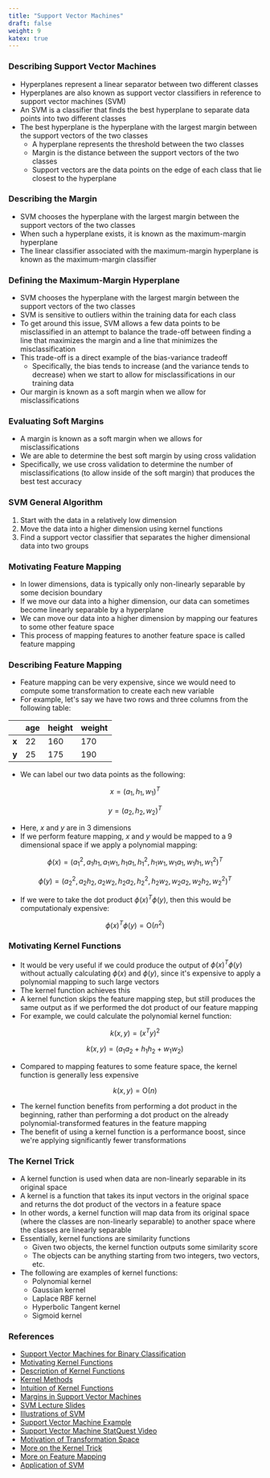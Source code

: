 ```yaml
---
title: "Support Vector Machines"
draft: false
weight: 9
katex: true
---
```


### Describing Support Vector Machines
- Hyperplanes represent a linear separator between two different classes
- Hyperplanes are also known as support vector classifiers in reference to support vector machines (SVM)
- An SVM is a classifier that finds the best hyperplane to separate data points into two different classes
- The best hyperplane is the hyperplane with the largest margin between the support vectors of the two classes
	- A hyperplane represents the threshold between the two classes
	- Margin is the distance between the support vectors of the two classes
	- Support vectors are the data points on the edge of each class that lie closest to the hyperplane

### Describing the Margin
- SVM chooses the hyperplane with the largest margin between the support vectors of the two classes
- When such a hyperplane exists, it is known as the maximum-margin hyperplane
- The linear classifier associated with the maximum-margin hyperplane is known as the maximum-margin classifier

### Defining the Maximum-Margin Hyperplane
- SVM chooses the hyperplane with the largest margin between the support vectors of the two classes
- SVM is sensitive to outliers within the training data for each class
- To get around this issue, SVM allows a few data points to be misclassified in an attempt to balance the trade-off between finding a line that maximizes the margin and a line that minimizes the misclassification
- This trade-off is a direct example of the bias-variance tradeoff
	- Specifically, the bias tends to increase (and the variance tends to decrease) when we start to allow for misclassifications in our training data
- Our margin is known as a soft margin when we allow for misclassifications

### Evaluating Soft Margins
- A margin is known as a soft margin when we allows for misclassifications
- We are able to determine the best soft margin by using cross validation
- Specifically, we use cross validation to determine the number of misclassifications (to allow inside of the soft margin) that produces the best test accuracy

### SVM General Algorithm
1. Start with the data in a relatively low dimension
2. Move the data into a higher dimension using kernel functions
3. Find a support vector classifier that separates the higher dimensional data into two groups

### Motivating Feature Mapping
- In lower dimensions, data is typically only non-linearly separable by some decision boundary
- If we move our data into a higher dimension, our data can sometimes become linearly separable by a hyperplane
- We can move our data into a higher dimension by mapping our features to some other feature space
- This process of mapping features to another feature space is called feature mapping

### Describing Feature Mapping
- Feature mapping can be very expensive, since we would need to compute some transformation to create each new variable
- For example, let's say we have two rows and three columns from the following table:

|       | age | height | weight |
| ----- | --- | ------ | ------ |
| **x** | 22  | 160    | 170    |
| **y** | 25  | 175    | 190    |

- We can label our two data points as the following:

$$
x = (a_{1}, h_{1}, w_{1})^{T}
$$

$$
y = (a_{2}, h_{2}, w_{2})^{T}
$$

- Here, $x$ and $y$ are in $3$ dimensions
- If we perform feature mapping, $x$ and $y$ would be mapped to a $9$ dimensional space if we apply a polynomial mapping:

$$
\phi(x) = (a_{1}^{2}, a_{1}h_{1}, a_{1}w_{1}, h_{1}a_{1}, h_{1}^{2}, h_{1}w_{1}, w_{1}a_{1}, w_{1}h_{1}, w_{1}^{2})^{T}
$$

$$
\phi(y) = (a_{2}^{2}, a_{2}h_{2}, a_{2}w_{2}, h_{2}a_{2}, h_{2}^{2}, h_{2}w_{2}, w_{2}a_{2}, w_{2}h_{2}, w_{2}^{2})^{T}
$$

- If we were to take the dot product $\phi(x)^{T}\phi(y)$, then this would be computationaly expensive:

$$
\phi(x)^{T}\phi(y) = \text{O}(n^{2})
$$

### Motivating Kernel Functions
- It would be very useful if we could produce the output of $\phi(x)^{T}\phi(y)$ without actually calculating $\phi(x)$ and $\phi(y)$, since it's expensive to apply a polynomial mapping to such large vectors
- The kernel function achieves this
- A kernel function skips the feature mapping step, but still produces the same output as if we performed the dot product of our feature mapping
- For example, we could calculate the polynomial kernel function:

$$
k(x,y) = (x^{T}y)^{2}
$$

$$
k(x,y) = (a_{1}a_{2} + h_{1}h_{2} + w_{1}w_{2})
$$

- Compared to mapping features to some feature space, the kernel function is generally less expensive

$$
k(x,y) = \text{O}(n)
$$

- The kernel function benefits from performing a dot product in the beginning, rather than performing a dot product on the already polynomial-transformed features in the feature mapping
- The benefit of using a kernel function is a performance boost, since we're applying significantly fewer transformations

### The Kernel Trick
- A kernel function is used when data are non-linearly separable in its original space
- A kernel is a function that takes its input vectors in the original space and returns the dot product of the vectors in a feature space
- In other words, a kernel function will map data from its original space (where the classes are non-linearly separable) to another space where the classes are linearly separable
- Essentially, kernel functions are similarity functions
	- Given two objects, the kernel function outputs some similarity score
	- The objects can be anything starting from two integers, two vectors, etc.
- The following are examples of kernel functions:
	- Polynomial kernel
	- Gaussian kernel
	- Laplace RBF kernel
	- Hyperbolic Tangent kernel
	- Sigmoid kernel

### References
- [Support Vector Machines for Binary Classification](https://uk.mathworks.com/help/stats/support-vector-machines-for-binary-classification.html)
- [Motivating Kernel Functions](https://towardsdatascience.com/kernel-function-6f1d2be6091)
- [Description of Kernel Functions](https://towardsdatascience.com/the-kernel-trick-c98cdbcaeb3f)
- [Kernel Methods](http://www.cs.cmu.edu/~aarti/Class/10701_Spring14/slides/kernel_methods.pdf)
- [Intuition of Kernel Functions](https://stats.stackexchange.com/questions/152897/how-to-intuitively-explain-what-a-kernel-is)
- [Margins in Support Vector Machines](https://towardsdatascience.com/support-vector-machine-simply-explained-fee28eba5496)
- [SVM Lecture Slides](http://web.mit.edu/6.034/wwwbob/svm-notes-long-08.pdf)
- [Illustrations of SVM](http://www.robots.ox.ac.uk/~az/lectures/ml/lect2.pdf)
- [Support Vector Machine Example](https://blog.statsbot.co/support-vector-machines-tutorial-c1618e635e93)
- [Support Vector Machine StatQuest Video](https://www.youtube.com/watch?v=efR1C6CvhmE)
- [Motivation of Transformation Space](https://towardsdatascience.com/truly-understanding-the-kernel-trick-1aeb11560769)
- [More on the Kernel Trick](https://medium.com/@zxr.nju/what-is-the-kernel-trick-why-is-it-important-98a98db0961d)
- [More on Feature Mapping](https://www.quora.com/In-machine-learning-what-is-a-feature-map)
- [Application of SVM](https://infolab.usc.edu/DocsDemos/NG2Ibook_sharifzadeh_mehdi_01.pdf)
